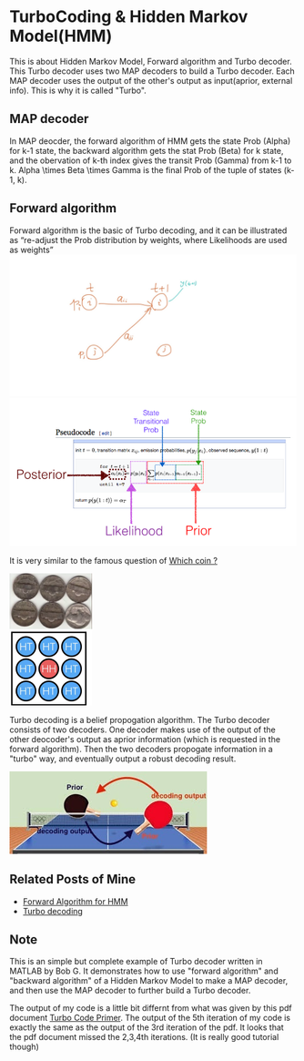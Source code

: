 # TurboCoding & Hidden Markov Model(HMM)
This is about Hidden Markov Model, Forward algorithm and Turbo decoder.
This Turbo decoder uses two MAP decoders to build a Turbo decoder. Each MAP decoder uses the output of the other's output as input(aprior, external info). This is why it is called "Turbo".

## MAP decoder
In MAP deocder, the forward algorithm of HMM gets the state Prob (Alpha) for k-1 state, the backward algorithm gets the stat Prob (Beta) for k state, and the obervation of k-th index gives the transit Prob (Gamma) from k-1 to k. 
Alpha \times Beta \times Gamma is the final Prob of the tuple of states (k-1, k).


## Forward algorithm
Forward algorithm is the basic of Turbo decoding, and it can be illustrated as “re-adjust the Prob distribution by weights, where Likelihoods are used as weights”
![](pics/forward1.jpeg)
![](pics/forward2.png)

It is very similar to the famous question of [Which coin ?](https://www.quora.com/A-jar-has-1000-coins-of-which-999-are-fair-and-1-is-double-headed-Pick-a-coin-at-random-and-toss-it-10-times-Given-that-you-see-10-heads-what-is-the-probability-that-the-next-toss-of-that-coin-is-also-a-head) 

![](pics/forward3.png)

Turbo decoding is a belief propogation algorithm.
The Turbo decoder consists of two decoders. One decoder makes use of the output of the other deocoder's output as aprior information (which is requested in the forward algorithm). Then the two decoders propogate information in a "turbo" way, and eventually output a robust decoding result.

![](pics/Turbo.jpeg)

## Related Posts of Mine
* [Forward Algorithm for HMM](https://algorithmsdatascience.quora.com/A-quick-note-of-forward-algorithm-for-HMM) 
* [Turbo decoding](https://algorithmsdatascience.quora.com/HMM-Part-7-MAP-Decoder-of-Convolutional-Code-Turbo-Code-GitHub-included) 

## Note
This is an simple but complete example of Turbo decoder written in MATLAB by Bob G. It demonstrates how to use "forward algorithm" and "backward algorithm" of a Hidden Markov Model to make a MAP decoder, and then use the MAP decoder to further build a Turbo decoder.

The output of my code is a little bit differnt from what was given by this pdf document [Turbo Code Primer](http://vashe.org/turbo/turbo_primer_0.0.pdf).
The output of the 5th iteration  of my code is exactly the same as the output of the 3rd iteration of the pdf. It looks that the pdf document missed the 2,3,4th iterations. (It is really good tutorial though)

